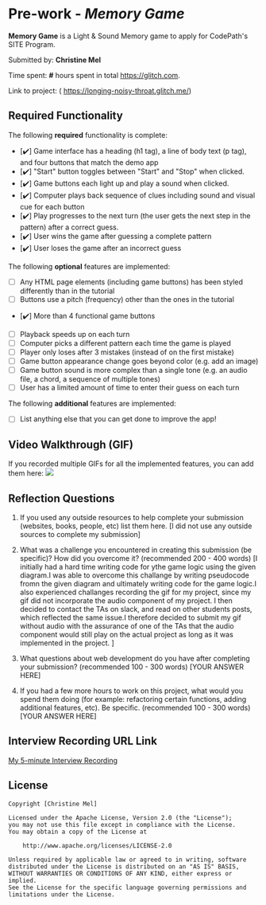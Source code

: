# Pre-work - *Memory Game*

**Memory Game** is a Light & Sound Memory game to apply for CodePath's SITE Program. 

Submitted by: **Christine Mel**

Time spent: **#** hours spent in total  https://glitch.com.

Link to project: ( https://longing-noisy-throat.glitch.me/)

## Required Functionality

The following **required** functionality is complete:

* [✔️] Game interface has a heading (h1 tag), a line of body text (p tag), and four buttons that match the demo app
* [✔️] "Start" button toggles between "Start" and "Stop" when clicked. 
* [✔️] Game buttons each light up and play a sound when clicked. 
* [✔️] Computer plays back sequence of clues including sound and visual cue for each button
* [✔️] Play progresses to the next turn (the user gets the next step in the pattern) after a correct guess. 
* [✔️] User wins the game after guessing a complete pattern
* [✔️] User loses the game after an incorrect guess

The following **optional** features are implemented:

* [ ] Any HTML page elements (including game buttons) has been styled differently than in the tutorial
* [ ] Buttons use a pitch (frequency) other than the ones in the tutorial
* [✔️] More than 4 functional game buttons
* [ ] Playback speeds up on each turn
* [ ] Computer picks a different pattern each time the game is played
* [ ] Player only loses after 3 mistakes (instead of on the first mistake)
* [ ] Game button appearance change goes beyond color (e.g. add an image)
* [ ] Game button sound is more complex than a single tone (e.g. an audio file, a chord, a sequence of multiple tones)
* [ ] User has a limited amount of time to enter their guess on each turn

The following **additional** features are implemented:

- [ ] List anything else that you can get done to improve the app!

## Video Walkthrough (GIF)

If you recorded multiple GIFs for all the implemented features, you can add them here:
![](http://g.recordit.co/Q2MMhWfLtN.gif)


## Reflection Questions
1. If you used any outside resources to help complete your submission (websites, books, people, etc) list them here. 
[I did not use any outside sources to complete my submission]

2. What was a challenge you encountered in creating this submission (be specific)? How did you overcome it? (recommended 200 - 400 words) 
[I initially had a hard time writing code for ythe game logic using the given diagram.I was able to overcome this challange by writing pseudocode fromn the given diagram and ultimately writing code for the game logic.I also experienced challanges recording the gif for my project, since my gif did not incorporate the audio component of my project. I then decided to contact the TAs on slack, and read on other students posts, which reflected the same issue.I therefore decided to submit my gif without audio with the assurance of one of the TAs that the audio component would still play on the actual project as long as it was implemented in the project. ]

3. What questions about web development do you have after completing your submission? (recommended 100 - 300 words) 
[YOUR ANSWER HERE]

4. If you had a few more hours to work on this project, what would you spend them doing (for example: refactoring certain functions, adding additional features, etc). Be specific. (recommended 100 - 300 words) 
[YOUR ANSWER HERE]



## Interview Recording URL Link

[My 5-minute Interview Recording](your-link-here)


## License

    Copyright [Christine Mel]

    Licensed under the Apache License, Version 2.0 (the "License");
    you may not use this file except in compliance with the License.
    You may obtain a copy of the License at

        http://www.apache.org/licenses/LICENSE-2.0

    Unless required by applicable law or agreed to in writing, software
    distributed under the License is distributed on an "AS IS" BASIS,
    WITHOUT WARRANTIES OR CONDITIONS OF ANY KIND, either express or implied.
    See the License for the specific language governing permissions and
    limitations under the License.
